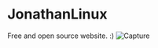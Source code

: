 # JonathanLinux

Free and open source website. :)
![Capture](https://user-images.githubusercontent.com/52569279/167253432-09b590d3-e3df-427d-8738-2524dbdbd616.PNG)
